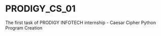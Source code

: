 # PRODIGY_CS_01
The first task of PRODIGY INFOTECH internship - Caesar Cipher Python Program Creation
